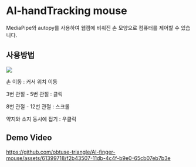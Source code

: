 # AI-handTracking mouse
MediaPipe와 autopy를 사용하여 웹캠에 비춰진 손 모양으로 컴퓨터를 제어할 수 있습니다.

## 사용방법

![](https://developers.google.com/static/mediapipe/images/solutions/hand-landmarks.png)

손 이동 : 커서 위치 이동

3번 관절 - 5번 관절 : 클릭

8번 관절 - 12번 관절 : 스크롤

약지와 소지 동시에 접기 : 우클릭

## Demo Video
https://github.com/obtuse-triangle/AI-finger-mouse/assets/61399718/f2b43507-11db-4c4f-b9e0-65cb07eb7b3e
